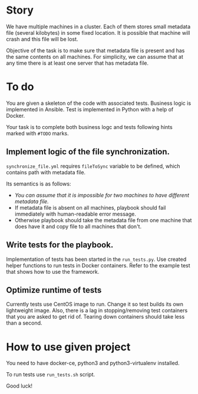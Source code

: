 # Story

We have multiple machines in a cluster. 
Each of them stores small metadata file (several kilobytes) in some fixed location.
It is possible that machine will crash and this file will be lost. 

Objective of the task is to make sure that metadata file is present and has the same contents on all machines.
For simplicity, we can assume that at any time there is at least one server that has metadata file.

# To do

You are given a skeleton of the code with associated tests.
Business logic is implemented in Ansible.
Test is implemented in Python with a help of Docker.

Your task is to complete both business logc and tests following hints marked with `#TODO` marks.

## Implement logic of the file synchronization.
`synchronize_file.yml` requires `fileToSync` variable to be defined, which contains path with metadata file.

Its semantics is as follows:

- *You can assume that it is impossible for two machines to have different metadata file.*
- If metadata file is absent on all machines, playbook should fail immediately with human-readable error message.
- Otherwise playbook should take the metadata file from one machine that does have it and copy file to all machines that don't.

## Write tests for the playbook.
Implementation of tests has been started in the `run_tests.py`. 
Use created helper functions to run tests in Docker containers. 
Refer to the example test that shows how to use the framework.

## Optimize runtime of tests
Currently tests use CentOS image to run. 
Change it so test builds its own lightweight image.
Also, there is a lag in stopping/removing test containers that you are asked to get rid of. Tearing down containers should take less than a second.

# How to use given project
You need to have docker-ce, python3 and python3-virtualenv installed.

To run tests use `run_tests.sh` script.

Good luck!
